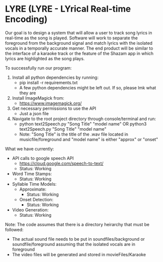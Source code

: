 # LYRE (LYRE - LYrical Real-time Encoding)

Our goal is to design a system that will allow a user to track song lyrics in real-time as the song is played.  Software will work to separate the foreground from the background signal and match lyrics with the isolated vocals in a temporally accurate manner.  The end product will be similar to the interface of a karaoke track or the feature of the Shazam app in which lyrics are highlighted as the song plays.

To successfully run our program:
  1. Install all python dependencies by running:
      - pip install -r requirements.txt
      - A few python dependencies might be left out. If so, please lmk what they are
  2. Install ImageMagick from:
      - https://www.imagemagick.org/
  4. Get necessary permissions to use the API
      - Just a json file
  3. Navigate to the root project directory through console/terminal and run:
      - python text2Speech.py "Song Title" "model name" OR python3 text2Speech.py "Song Title" "model name"
      - Note: "Song Title" is the title of the .wav file located in musicfile/foreground and "model name" is either "approx" or "onset"
      
What we have currently:
  - API calls to google speech API
      - https://cloud.google.com/speech-to-text/
      - Status: Working
  - Word Time Stamps:
      - Status: Working
  - Syllable Time Models:
      - Approximate:
        - Status: Working
      - Onset Detection:
        - Status: Working
  - Video Generation:
      - Status: Working
      
Note: The code assumes that there is a directory heirarchy that must be followed:
  - The actual sound file needs to be put in soundfiles/background or soundfile/foreground assuming that the isolated vocals are in foreground
  - The video files will be generated and stored in movieFiles/Karaoke
